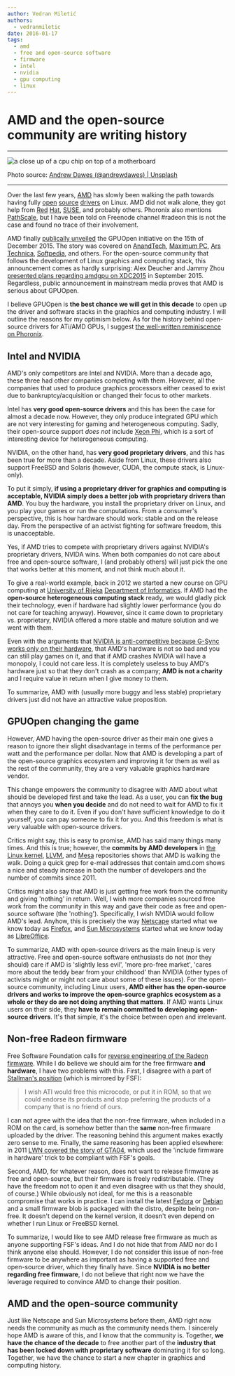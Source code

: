 ```yaml
---
author: Vedran Miletić
authors:
  - vedranmiletic
date: 2016-01-17
tags:
  - amd
  - free and open-source software
  - firmware
  - intel
  - nvidia
  - gpu computing
  - linux
---
```


# AMD and the open-source community are writing history

---

![a close up of a cpu chip on top of a motherboard](https://unsplash.com/photos/mnMVFdKwSuw/download?w=1920)

Photo source: [Andrew Dawes (@andrewdawes) | Unsplash](https://unsplash.com/photos/a-close-up-of-a-cpu-chip-on-top-of-a-motherboard-mnMVFdKwSuw)

---

Over the last few years, [AMD](https://www.amd.com/) has slowly been walking the path towards having fully [open](https://www.phoronix.com/scan.php?page=news_item&px=ODg5Nw) [source](https://www.phoronix.com/scan.php?page=news_item&px=OTQzNQ) [drivers](https://www.phoronix.com/scan.php?page=news_item&px=AMD-Two-More-Open-Linux-Devs) on Linux. AMD did not walk alone, they got help from [Red](https://www.phoronix.com/scan.php?page=news_item&px=MTc2NTY) [Hat](https://www.phoronix.com/scan.php?page=news_item&px=Red-Hat-Hiring-Fedora-Work), [SUSE](https://www.phoronix.com/scan.php?page=news_item&px=SUSE-Hiring-Another-Gfx-Dev), and probably others. Phoronix also mentions [PathScale](https://www.phoronix.com/scan.php?page=news_item&px=MTcwNDI), but I have been told on Freenode channel #radeon this is not the case and found no trace of their involvement.

AMD finally [publically unveiled](https://youtu.be/eXCXJoRsgJc) the GPUOpen initiative on the 15th of December 2015. The story was covered on [AnandTech](https://www.anandtech.com/show/9853/amd-gpuopen-linux-open-source), [Maximum PC](https://www.maximumpc.com/amd-rtg-summit-gpuopen-and-software/), [Ars Technica](https://arstechnica.com/information-technology/2015/12/amd-embraces-open-source-to-take-on-nvidias-gameworks/), [Softpedia](https://news.softpedia.com/news/amd-going-open-source-with-amdgpu-linux-driver-and-gpuopen-tools-497663.shtml), and others. For the open-source community that follows the development of Linux graphics and computing stack, this announcement comes as hardly surprising: Alex Deucher and Jammy Zhou [presented plans regarding amdgpu on XDC2015](https://youtu.be/lXi0ByVTFyY) in September 2015. Regardless, public announcement in mainstream media proves that AMD is serious about GPUOpen.

I believe GPUOpen is **the best chance we will get in this decade** to open up the driver and software stacks in the graphics and computing industry. I will outline the reasons for my optimism below. As for the history behind open-source drivers for ATi/AMD GPUs, I suggest [the well-written reminiscence on Phoronix](https://www.phoronix.com/scan.php?page=news_item&px=Reminiscing-OSS-AMD-2016).

<!-- more -->

## Intel and NVIDIA

AMD's only competitors are Intel and NVIDIA. More than a decade ago, these three had other companies competing with them. However, all the companies that used to produce graphics processors either ceased to exist due to bankruptcy/acquisition or changed their focus to other markets.

Intel has **very good open-source drivers** and this has been the case for almost a decade now. However, they only produce integrated GPU which are not very interesting for gaming and heterogeneous computing. Sadly, their open-source support *does not* include [Xeon Phi](https://www.intel.com/content/www/us/en/processors/xeon/xeon-phi-detail.html), which is a sort of interesting device for heterogeneous computing.

NVIDIA, on the other hand, has **very good proprietary drivers**, and this has been true for more than a decade. Aside from Linux, these drivers also support FreeBSD and Solaris (however, CUDA, the compute stack, is Linux-only).

To put it simply, **if using a proprietary driver for graphics and computing is acceptable, NVIDIA simply does a better job with proprietary drivers than AMD**. You buy the hardware, you install the proprietary driver on Linux, and you play your games or run the computations. From a consumer's perspective, this is how hardware should work: stable and on the release day. From the perspective of an activist fighting for software freedom, this is unacceptable.

Yes, if AMD tries to compete with proprietary drivers against NVIDIA's proprietary drivers, NVIDA wins. When both companies do not care about free and open-source software, I (and probably others) will just pick the one that works better at this moment, and not think much about it.

To give a real-world example, back in 2012 we started a new course on GPU computing at [University of Rijeka](https://uniri.hr/) [Department of Informatics](https://www.inf.uniri.hr/). If AMD had the **open-source heterogeneous computing stack** ready, we would gladly pick their technology, even if hardware had slightly lower performance (you do not care for teaching anyway). However, since it came down to proprietary vs. proprietary, NVIDIA offered a more stable and mature solution and we went with them.

Even with the arguments that [NVIDIA is anti-competitive because G-Sync works only on their hardware](https://youtu.be/OnbMjhB8xQk), that AMD's hardware is not so bad and you can still play games on it, and that if AMD crashes NVIDIA will have a monopoly, I could not care less. It is completely useless to buy AMD's hardware just so that they don't crash as a company; **AMD is not a charity** and I require value in return when I give money to them.

To summarize, AMD with (usually more buggy and less stable) proprietary drivers just did not have an attractive value proposition.

## GPUOpen changing the game

However, AMD having the open-source driver as their main one gives a reason to ignore their slight disadvantage in terms of the performance per watt and the performance per dollar. Now that AMD is developing a part of the open-source graphics ecosystem and improving it for them as well as the rest of the community, they are a very valuable graphics hardware vendor.

This change empowers the community to disagree with AMD about what should be developed first and take the lead. As a user, you can **fix the bug** that annoys you **when you decide** and do not need to wait for AMD to fix it when they care to do it. Even if you don't have sufficient knowledge to do it yourself, you can pay someone to fix it for you. And this freedom is what is very valuable with open-source drivers.

Critics might say, this is easy to promise, AMD has said many things many times. And this is true; however, the **commits by AMD developers** in [the Linux kernel](https://git.kernel.org/cgit/linux/kernel/git/torvalds/linux.git/), [LLVM](https://github.com/llvm-mirror/llvm), and [Mesa](https://cgit.freedesktop.org/mesa/mesa) repositories shows that AMD is walking the walk. Doing a quick grep for e-mail addresses that contain amd.com shows a nice and steady increase in both the number of developers and the number of commits since 2011.

Critics might also say that AMD is just getting free work from the community and giving 'nothing' in return. Well, I wish more companies sourced free work from the community in this way and gave their code as free and open-source software (the 'nothing'). Specifically, I wish NVIDIA would follow AMD's lead. Anyhow, this is precisely the way [Netscape](https://en.wikipedia.org/wiki/Netscape) started what we know today as [Firefox](https://www.mozilla.org/firefox/), and [Sun Microsystems](https://en.wikipedia.org/wiki/Sun_Microsystems) started what we know today as [LibreOffice](https://www.libreoffice.org/).

To summarize, AMD with open-source drivers as the main lineup is very attractive. Free and open-source software enthusiasts do not (nor they should) care if AMD is 'slightly less evil', 'more pro-free market', 'cares more about the teddy bear from your childhood' than NVIDIA (other types of activists might or might not care about some of these issues). For the open-source community, including Linux users, **AMD either has the open-source drivers and works to improve the open-source graphics ecosystem as a whole or they do are not doing anything that matters**. If AMD wants Linux users on their side, they **have to remain committed to developing open-source drivers**. It's that simple, it's the choice between open and irrelevant.

## Non-free Radeon firmware

Free Software Foundation calls for [reverse engineering of the Radeon firmware](https://www.fsf.org/campaigns/priority-projects/reverse-engineering). While I do believe we should aim for the free firmware **and hardware**, I have two problems with this. First, I disagree with a part of [Stallman's position](https://stallman.org/to-4chan.html) (which is mirrored by FSF):

> I wish ATI would free this microcode, or put it in ROM, so that we could endorse its products and stop preferring the products of a company that is no friend of ours.

I can not agree with the idea that the non-free firmware, when included in a ROM on the card, is somehow better than the **same** non-free firmware uploaded by the driver. The reasoning behind this argument makes exactly zero sense to me. Finally, the same reasoning has been applied elsewhere: in 2011 [LWN covered the story of GTA04](https://lwn.net/Articles/460654/), which used the 'include firmware in hardware' trick to be compliant with FSF's goals.

Second, AMD, for whatever reason, does not want to release firmware as free and open-source, but their firmware is freely redistributable. (They have the freedom not to open it and even disagree with us that they should, of course.) While obviously not ideal, for me this is a reasonable compromise that works in practice. I can install the latest [Fedora](https://fedoraproject.org/) or [Debian](https://www.debian.org/) and a small firmware blob is packaged with the distro, despite being non-free. It doesn't depend on the kernel version, it doesn't even depend on whether I run Linux or FreeBSD kernel.

To summarize, I would like to see AMD release free firmware as much as anyone supporting FSF's ideas. And I do not hide that from AMD nor do I think anyone else should. However, I do not consider this issue of non-free firmware to be anywhere as important as having a supported free and open-source driver, which they finally have. Since **NVIDIA is no better regarding free firmware**, I do not believe that right now we have the leverage required to convince AMD to change their position.

## AMD and the open-source community

Just like Netscape and Sun Microsystems before them, AMD right now needs the community as much as the community needs them. I sincerely hope AMD is aware of this, and I know that the community is. Together, **we have the chance of the decade** to free another part of the **industry that has been locked down with proprietary software** dominating it for so long. Together, we have the chance to start a new chapter in graphics and computing history.
